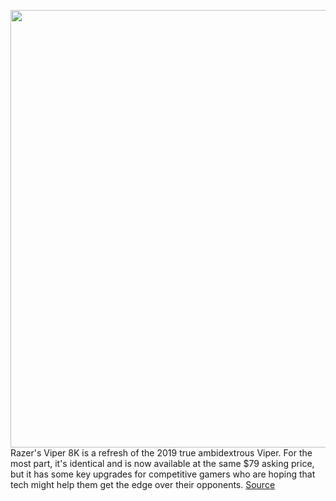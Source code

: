 <img src='https://cdn.vox-cdn.com/thumbor/HKpFefebIT2y0aTwBwrekWiCV8E=/0x0:3358x2239/1200x800/filters:focal(1411x852:1947x1388)/cdn.vox-cdn.com/uploads/chorus_image/image/68734091/viper8k.0.jpg' width='700px' /><br/>
Razer's Viper 8K is a refresh of the 2019 true ambidextrous Viper. For the most part, it's identical and is now available at the same $79 asking price, but it has some key upgrades for competitive gamers who are hoping that tech might help them get the edge over their opponents.
<a href='https://www.theverge.com/2021/1/28/22248515/razer-viper-8k-gaming-mouse-release-date-performance-price-features'> Source <a/>